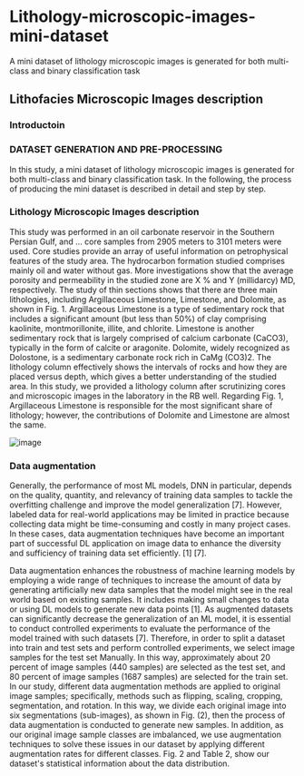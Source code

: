 # Lithology-microscopic-images-mini-dataset
A mini dataset of lithology microscopic images is generated for both multi-class and binary classification task
## Lithofacies Microscopic Images description  
### Introductoin


### DATASET GENERATION AND PRE-PROCESSING
In this study, a mini dataset of lithology microscopic images is generated for both multi-class and binary classification task. In the following, the process of producing the mini dataset is described in detail and step by step.
### Lithology Microscopic Images description  
This study was performed in an oil carbonate reservoir in the Southern Persian Gulf, and … core samples from 2905 meters to 3101 meters were used. Core studies provide an array of useful information on petrophysical features of the study area. The hydrocarbon formation studied comprises mainly oil and water without gas. More investigations show that the average porosity and permeability in the studied zone are X % and Y (millidarcy) MD, respectively. The study of thin sections shows that there are three main lithologies, including Argillaceous Limestone, Limestone, and Dolomite, as shown in Fig. 1. Argillaceous Limestone is a type of sedimentary rock that includes a significant amount (but less than 50%) of clay comprising kaolinite, montmorillonite, illite, and chlorite. Limestone is another sedimentary rock that is largely comprised of calcium carbonate (CaCO3), typically in the form of calcite or aragonite. Dolomite, widely recognized as Dolostone, is a sedimentary carbonate rock rich in CaMg (CO3)2. The lithology column effectively shows the intervals of rocks and how they are placed versus depth, which gives a better understanding of the studied area. In this study, we provided a lithology column after scrutinizing cores and microscopic images in the laboratory in the RB well. Regarding Fig. 1, Argillaceous Limestone is responsible for the most significant share of lithology; however, the contributions of Dolomite and Limestone are almost the same. 


![image](https://user-images.githubusercontent.com/92728743/184981639-1dbe1bd8-0a87-4691-adaa-51e3d7ab7529.png)

### Data augmentation 
Generally, the performance of most ML models, DNN in particular, depends on the quality, quantity, and relevancy of training data samples to tackle the overfitting challenge and improve the model generalization [7]. However, labeled data for real-world applications may be limited in practice because collecting data might be time-consuming and costly in many project cases. In these cases, data augmentation techniques have become an important part of successful DL application on image data to enhance the diversity and sufficiency of training data set efficiently. [1] [7].

Data augmentation enhances the robustness of machine learning models by employing a wide range of techniques to increase the amount of data by generating artificially new data samples that the model might see in the real world based on existing samples. It includes making small changes to data or using DL models to generate new data points [1].
As augmented datasets can significantly decrease the generalization of an ML model, it is essential to conduct controlled experiments to evaluate the performance of the model trained with such datasets [7]. Therefore, in order to split a dataset into train and test sets and perform controlled experiments, we select image samples for the test set Manually. In this way, approximately about 20 percent of image samples (440 samples) are selected as the test set, and 80 percent of image samples (1687 samples) are selected for the train set.
In our study, different data augmentation methods are applied to original image samples; specifically, methods such as flipping, scaling, cropping, segmentation, and rotation. In this way, we divide each original image into six segmentations (sub-images), as shown in Fig. (2), then the process of data augmentation is conducted to generate new samples. In addition, as our original image sample classes are imbalanced, we use augmentation techniques to solve these issues in our dataset by applying different augmentation rates for different classes. Fig. 2 and Table 2, show our dataset's statistical information about the data distribution.
